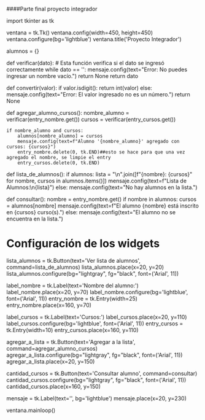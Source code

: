 ####Parte final proyecto integrador

import tkinter as tk

ventana = tk.Tk()
ventana.config(width=450, height=450)
ventana.configure(bg='lightblue')
ventana.title('Proyecto Integrador')

alumnos = {}

def verificar(dato):  # Esta función verifica si el dato se ingresó correctamente
    while dato == '':
        mensaje.config(text="Error: No puedes ingresar un nombre vacío.")
        return None
    return dato

def convertir(valor):
    if valor.isdigit():
        return int(valor)
    else:
        mensaje.config(text="Error: El valor ingresado no es un número.")
        return None

def agregar_alumno_cursos():
    nombre_alumno = verificar(entry_nombre.get())
    cursos = verificar(entry_cursos.get())
    
    if nombre_alumno and cursos:
        alumnos[nombre_alumno] = cursos
        mensaje.config(text=f"Alumno '{nombre_alumno}' agregado con cursos: {cursos}")
        entry_nombre.delete(0, tk.END)##esto se hace para que una vez agregado el nombre, se limpie el entry
        entry_cursos.delete(0, tk.END)

def lista_de_alumnos():
    if alumnos:
        lista = "\n".join([f"{nombre}: {cursos}" for nombre, cursos in alumnos.items()])
        mensaje.config(text=f"Lista de Alumnos:\n{lista}")
    else:
        mensaje.config(text="No hay alumnos en la lista.")

def consultar():
    nombre = entry_nombre.get()
    if nombre in alumnos:
        cursos = alumnos[nombre]
        mensaje.config(text=f"El alumno {nombre} está inscrito en {cursos} curso(s).")
    else:
        mensaje.config(text="El alumno no se encuentra en la lista.")

# Configuración de los widgets
lista_alumnos = tk.Button(text='Ver lista de alumnos', command=lista_de_alumnos)
lista_alumnos.place(x=20, y=20)
lista_alumnos.configure(bg="lightgray", fg="black", font=('Arial', 11))

label_nombre = tk.Label(text='Nombre del alumno:')
label_nombre.place(x=20, y=70)
label_nombre.configure(bg='lightblue', font=('Arial', 11))
entry_nombre = tk.Entry(width=25)
entry_nombre.place(x=160, y=70)

label_cursos = tk.Label(text='Cursos:')
label_cursos.place(x=20, y=110)
label_cursos.configure(bg='lightblue', font=('Arial', 11))
entry_cursos = tk.Entry(width=10)
entry_cursos.place(x=160, y=110)

agregar_a_lista = tk.Button(text='Agregar a la lista', command=agregar_alumno_cursos)
agregar_a_lista.configure(bg="lightgray", fg="black", font=('Arial', 11))
agregar_a_lista.place(x=20, y=150)

cantidad_cursos = tk.Button(text='Consultar alumno', command=consultar)
cantidad_cursos.configure(bg="lightgray", fg="black", font=('Arial', 11))
cantidad_cursos.place(x=160, y=150)

mensaje = tk.Label(text='', bg='lightblue')
mensaje.place(x=20, y=230)

ventana.mainloop()
